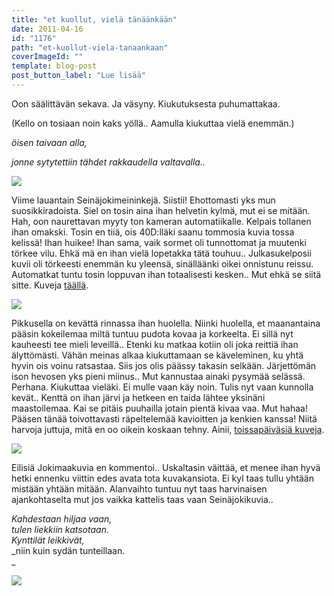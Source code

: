 ```yaml
---
title: "et kuollut, vielä tänäänkään"
date: 2011-04-16
id: "1176"
path: "et-kuollut-viela-tanaankaan"
coverImageId: ""
template: blog-post
post_button_label: "Lue lisää"
---
```


Oon säälittävän sekava. Ja väsyny. Kiukutuksesta puhumattakaa.

(Kello on tosiaan noin kaks yöllä.. Aamulla kiukuttaa vielä enemmän.)

_öisen taivaan alla,_

_jonne sytytettiin tähdet rakkaudella valtavalla.._

[![](/images/nimet%25C3%25B6n27.jpg)](http://1.bp.blogspot.com/-qX3L3Bt9ois/Tan9ocnTrpI/AAAAAAAAAE8/3ypwb13n2kY/s1600/nimet%25C3%25B6n27.jpg)

Viime lauantain Seinäjokimeininkejä. Siistii! Ehottomasti yks mun suosikkiradoista. Siel on tosin aina ihan helvetin kylmä, mut ei se mitään. Hah, oon naurettavan myyty ton kameran automatiikalle. Kelpais tollanen ihan omakski. Tosin en tiiä, ois 40D:lläki saanu tommosia kuvia tossa kelissä! Ihan huikee! Ihan sama, vaik sormet oli tunnottomat ja muutenki törkee vilu. Ehkä mä en ihan vielä lopetakka tätä touhuu.. Julkasukelposii kuvii oli törkeesti enemmän ku yleensä, sinälläänki oikei onnistunu reissu. Automatkat tuntu tosin loppuvan ihan totaalisesti kesken.. Mut ehkä se siitä sitte. Kuveja [täällä](http://maisaw.otukset.fi/kuvat/2011/Ravit/V75+Sein%E4joki/).

[![](/images/nimet%25C3%25B6n28.jpg)](http://2.bp.blogspot.com/-OU724pjQ8rM/Tan9pmKBOzI/AAAAAAAAAFA/dji4CSodJXE/s1600/nimet%25C3%25B6n28.jpg)

Pikkusella on kevättä rinnassa ihan huolella. Niinki huolella, et maanantaina pääsin kokeilemaa miltä tuntuu pudota kovaa ja korkeelta. Ei sillä nyt kauheesti tee mieli leveillä.. Etenki ku matkaa kotiin oli joka reittiä ihan älyttömästi. Vähän meinas alkaa kiukuttamaan se käveleminen, ku yhtä hyvin ois voinu ratsastaa. Siis jos olis päässy takasin selkään. Järjettömän ison hevosen yks pieni miinus.. Mut kannustaa ainaki pysymää selässä. Perhana. Kiukuttaa vieläki. Ei mulle vaan käy noin. Tulis nyt vaan kunnolla kevät.. Kenttä on ihan järvi ja hetkeen en taida lähtee yksinäni maastoilemaa. Kai se pitäis puuhailla jotain pientä kivaa vaa. Mut hahaa! Pääsen tänää toivottavasti räpeltelemää kavioitten ja kenkien kanssa! Niitä harvoja juttuja, mitä en oo oikein koskaan tehny. Ainii, [toissapäiväsiä kuveja](http://maisaw.otukset.fi/kuvat/2011/Tallit+ja+hevoset/Dedicated+Kemp/15.4.2011/).

[![](/images/nimet%25C3%25B6n29.jpg)](http://4.bp.blogspot.com/-m_o4PAjM6q4/Tan9qvi3E2I/AAAAAAAAAFE/hodNACbh5x4/s1600/nimet%25C3%25B6n29.jpg)

Eilisiä Jokimaakuvia en kommentoi.. Uskaltasin väittää, et menee ihan hyvä hetki ennenku viittin edes avata tota kuvakansiota. Ei kyl taas tullu yhtään mistään yhtään mitään. Alanvaihto tuntuu nyt taas harvinaisen ajankohtaselta mut jos vaikka kattelis taas vaan Seinäjokikuvia..

_Kahdestaan hiljaa vaan,_  
_tulen liekkiin katsotaan._  
_Kynttilät leikkivät,_  
_niin kuin sydän tunteillaan.  
_

[![](/images/IMG_9677.jpg)](http://4.bp.blogspot.com/-FD0HsM5SfKI/TaoeCDQ5qVI/AAAAAAAAAFI/qVrkggfb4xI/s1600/IMG_9677.jpg)
